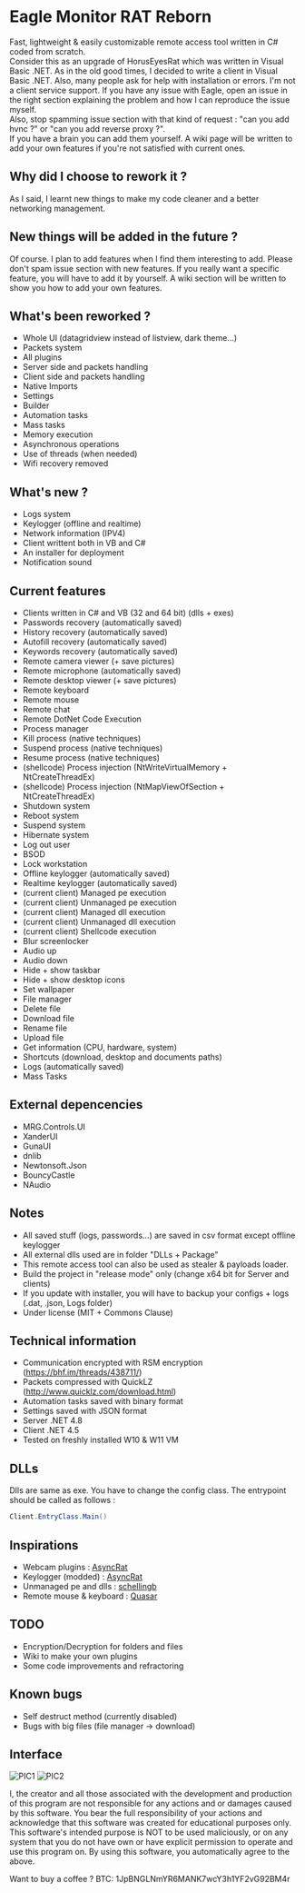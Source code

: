 
# Eagle Monitor RAT Reborn

Fast, lightweight & easily customizable remote access tool written in C# coded from scratch.  
Consider this as an upgrade of HorusEyesRat which was written in Visual Basic .NET.
As in the old good times, I decided to write a client in Visual Basic .NET.
Also, many people ask for help with installation or errors. I'm not a client service support.
If you have any issue with Eagle, open an issue in the right section explaining the problem and how I can reproduce the issue myself.
</br>
Also, stop spamming issue section with that kind of request : "can you add hvnc ?" or "can you add reverse proxy ?".
</br>
If you have a brain you can add them yourself. A wiki page will be written to add your own features if you're not satisfied with current ones.

## Why did I choose to rework it ?

As I said, I learnt new things to make my code cleaner and a better networking management.

## New things will be added in the future ?

Of course. I plan to add features when I find them interesting to add. Please don't spam issue section with new features. If you really want a specific feature, you will have to add it by yourself. A wiki section will be written to show you how to add your own features.

## What's been reworked ?

* Whole UI (datagridview instead of listview, dark theme...)
* Packets system
* All plugins
* Server side and packets handling
* Client side and packets handling
* Native Imports
* Settings
* Builder
* Automation tasks
* Mass tasks
* Memory execution
* Asynchronous operations
* Use of threads (when needed)
* Wifi recovery removed

## What's new ?

* Logs system
* Keylogger (offline and realtime)
* Network information (IPV4)
* Client writtent both in VB and C#
* An installer for deployment
* Notification sound

## Current features

* Clients written in C# and VB (32 and 64 bit) (dlls + exes)
* Passwords recovery (automatically saved)
* History recovery (automatically saved)
* Autofill recovery (automatically saved)
* Keywords recovery (automatically saved)
* Remote camera viewer (+ save pictures)
* Remote microphone (automatically saved)
* Remote desktop viewer (+ save pictures)
* Remote keyboard
* Remote mouse
* Remote chat
* Remote DotNet Code Execution
* Process manager 
* Kill process (native techniques)
* Suspend process (native techniques)
* Resume process (native techniques)
* (shellcode) Process injection (NtWriteVirtualMemory + NtCreateThreadEx)
* (shellcode) Process injection (NtMapViewOfSection + NtCreateThreadEx)
* Shutdown system
* Reboot system
* Suspend system
* Hibernate system
* Log out user
* BSOD
* Lock workstation
* Offline keylogger (automatically saved)
* Realtime keylogger (automatically saved)
* (current client) Managed pe execution
* (current client) Unmanaged pe execution
* (current client) Managed dll execution
* (current client) Unmanaged dll execution
* (current client) Shellcode execution
* Blur screenlocker
* Audio up
* Audio down
* Hide + show taskbar
* Hide + show desktop icons
* Set wallpaper
* File manager
* Delete file
* Download file
* Rename file
* Upload file
* Get information (CPU, hardware, system)
* Shortcuts (download, desktop and documents paths)
* Logs (automatically saved)
* Mass Tasks

## External depencencies

* MRG.Controls.UI 
* XanderUI 
* GunaUI 
* dnlib 
* Newtonsoft.Json
* BouncyCastle
* NAudio

## Notes

* All saved stuff (logs, passwords...) are saved in csv format except offline keylogger
* All external dlls used are in folder "DLLs + Package"
* This remote access tool can also be used as stealer & payloads loader.
* Build the project in "release mode" only (change x64 bit for Server and clients)
* If you update with installer, you will have to backup your configs + logs (.dat, .json, Logs folder)
* Under license (MIT + Commons Clause)

## Technical information

* Communication encrypted with RSM encryption (https://bhf.im/threads/438711/)
* Packets compressed with QuickLZ (http://www.quicklz.com/download.html)
* Automation tasks saved with binary format
* Settings saved with JSON format
* Server .NET 4.8
* Client .NET 4.5
* Tested on freshly installed W10 & W11 VM

## DLLs

Dlls are same as exe. You have to change the config class.
The entrypoint should be called as follows :

```csharp
Client.EntryClass.Main()
```
## Inspirations

* Webcam plugins : [AsyncRat](https://github.com/NYAN-x-CAT/AsyncRAT-C-Sharp/blob/master/AsyncRAT-C%23/Plugin/RemoteCamera/RemoteCamera/Packet.cs)
* Keylogger (modded) : [AsyncRat](https://github.com/NYAN-x-CAT/AsyncRAT-C-Sharp/blob/master/AsyncRAT-C%23/Plugin/LimeLogger/LimeLogger/Packet.cs)
* Unmanaged pe and dlls : [schellingb](https://github.com/schellingb/DLLFromMemory-net)
* Remote mouse & keyboard : [Quasar](https://github.com/quasar/Quasar/)

## TODO

* Encryption/Decryption for folders and files
* Wiki to make your own plugins
* Some code improvements and refractoring

## Known bugs

* Self destruct method (currently disabled)
* Bugs with big files (file manager -> download)

## Interface 

![PIC1](https://github.com/arsium/EagleMonitorRAT/blob/main/IMG/3.png?raw=true)
![PIC2](https://github.com/arsium/EagleMonitorRAT/blob/main/IMG/2.png?raw=true)

I, the creator and all those associated with the development and production of this program are not responsible for any actions and or damages caused by this software. You bear the full responsibility of your actions and acknowledge that this software was created for educational purposes only. This software's intended purpose is NOT to be used maliciously, or on any system that you do not have own or have explicit permission to operate and use this program on. By using this software, you automatically agree to the above.

Want to buy a coffee ? BTC: 1JpBNGLNmYR6MANK7wcY3h1YF2vG92BM4r
